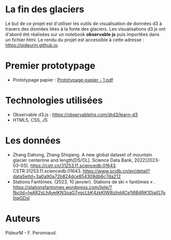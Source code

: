 # La fin des glaciers

Le but de ce projet est d'utiliser les outils de visualisation de données d3 à travers des données liées à la fonte des glaciers. Les visualisations d3.js ont d'abord été réalisées sur un notebook **observable js** puis importées dans un fichier html. Le rendu du projet est accessible à cette adresse : https://pideurm.github.io. 

# Premier prototypage

- Prototypage papier : [Prototypage-papier - 1.pdf](https://github.com/PideurM/pideurm.github.io/blob/1fa1c4eab30f82104823b3313358f39110251876/Prototypage-papier%20-%201.pdf)

# Technologies utilisées

- Observable d3.js : https://observablehq.com/@d3/learn-d3
- HTML5, CSS, JS

# Les données
- Zhang Dahong, Zhang Shiqiang. A new global dataset of mountain glacier centerline and length[DS/OL]. Science Data Bank, 2022[2023-03-03]. https://cstr.cn/31253.11.sciencedb.01643. CSTR:31253.11.sciencedb.01643. https://www.scidb.cn/en/detail?dataSetId=3a0a90a72b824dce854308db6c7da212
- Stations Fantômes. (2023, 10 janvier). Stations de ski « fantômes » . https://stationsfantomes.wordpress.com/liste/?fbclid=IwAR2sLhAyelKN3oaG7vgcLbK4zkKIW8izhd4Ce1I6B4RK1DjalG7p0qiGDsI

# Auteurs
PideurM - F. Peronnaud.
